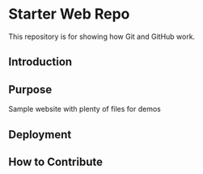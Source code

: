 # Starter Web Repo

This repository is for showing how Git and GitHub work.


## Introduction

## Purpose

Sample website with plenty of files for demos

## Deployment

## How to Contribute
